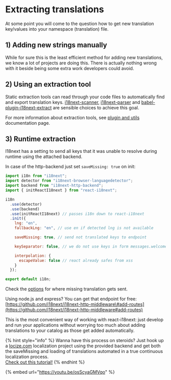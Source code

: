 # Extracting translations

At some point you will come to the question how to get new translation key/values into your namespace \(translation\) file.

## 1\) Adding new strings manually

While for sure this is the least efficient method for adding new translations, we know a lot of projects are doing this. There is actually nothing wrong with it beside being some extra work developers could avoid.

## 2\) Using an extraction tool

Static extraction tools can read through your code files to automatically find and export translation keys. [i18next-scanner](http://i18next.github.io/i18next-scanner), [i18next-parser](https://github.com/i18next/i18next-parser) and [babel-plugin-i18next-extract](https://github.com/gilbsgilbs/babel-plugin-i18next-extract) are sensible choices to achieve this goal.

For more information about extraction tools, see [plugin and utils](https://www.i18next.com/overview/plugins-and-utils#extraction-tools) documentation page.

## 3\) Runtime extraction

I18next has a setting to send all keys that it was unable to resolve during runtime using the attached backend.

In case of the http-backend just set `saveMissing: true` on init:

```javascript
import i18n from "i18next";
import detector from "i18next-browser-languagedetector";
import backend from "i18next-http-backend";
import { initReactI18next } from "react-i18next";

i18n
  .use(detector)
  .use(backend)
  .use(initReactI18next) // passes i18n down to react-i18next
  .init({
    lng: "en",
    fallbackLng: "en", // use en if detected lng is not available

    saveMissing: true, // send not translated keys to endpoint

    keySeparator: false, // we do not use keys in form messages.welcome

    interpolation: {
      escapeValue: false // react already safes from xss
    }
  });

export default i18n;
```

Check the [options](https://github.com/i18next/i18next-xhr-backend#backend-options) for where missing translation gets sent.

Using node.js and express? You can get that endpoint for free: [https://github.com/i18next/i18next-http-middleware\#add-routes](https://github.com/i18next/i18next-http-middleware#add-routes)

This is the most convenient way of working with react-i18next: just develop and run your applications without worrying too much about adding translations to your catalog as those get added automatically.

{% hint style="info" %}
Wanna have this process on steroids? Just hook up a [locize.com](https://locize.com) localization project using the provided backend and get both the saveMissing and loading of translations automated in a true continuous localization process.  
[Check out this tutorial!](https://github.com/locize/react-tutorial)
{% endhint %}

{% embed url="https://youtu.be/osScyaGMVqo" %}

